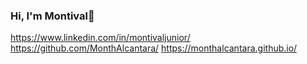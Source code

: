 ### Hi, I'm Montival👋
https://www.linkedin.com/in/montivaljunior/
https://github.com/MonthAlcantara/
https://monthalcantara.github.io/

<!--
**MonthAlcantara/MonthAlcantara** is a ✨ _special_ ✨ repository because its `README.md` (this file) appears on your GitHub profile.

Here are some ideas to get you started:

- 🔭 I’m currently working on ...
- 🌱 I’m currently learning ...
- 👯 I’m looking to collaborate on ...
- 🤔 I’m looking for help with ...
- 💬 Ask me about ...
- 📫 How to reach me: ...
- 😄 Pronouns: ...
- ⚡ Fun fact: ...
-->
